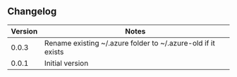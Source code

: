 
## Changelog

| Version | Notes                                                        |
| ------- | ------------------------------------------------------------ |
| 0.0.3   | Rename existing ~/.azure folder to ~/.azure-old if it exists |
| 0.0.1   | Initial version                                              |
